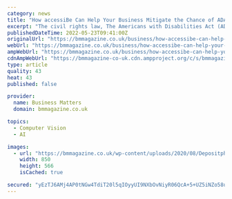 ```yaml
---
category: news
title: "How accessiBe Can Help Your Business Mitigate the Chance of ADA Lawsuits"
excerpt: "The civil rights law, The Americans with Disabilities Act (ADA), prohibits discrimination against people with disabilities."
publishedDateTime: 2022-05-23T09:41:00Z
originalUrl: "https://bmmagazine.co.uk/business/how-accessibe-can-help-your-business-mitigate-the-chance-of-ada-lawsuits/"
webUrl: "https://bmmagazine.co.uk/business/how-accessibe-can-help-your-business-mitigate-the-chance-of-ada-lawsuits/"
ampWebUrl: "https://bmmagazine.co.uk/business/how-accessibe-can-help-your-business-mitigate-the-chance-of-ada-lawsuits/?amp"
cdnAmpWebUrl: "https://bmmagazine-co-uk.cdn.ampproject.org/c/s/bmmagazine.co.uk/business/how-accessibe-can-help-your-business-mitigate-the-chance-of-ada-lawsuits/?amp"
type: article
quality: 43
heat: 43
published: false

provider:
  name: Business Matters
  domain: bmmagazine.co.uk

topics:
  - Computer Vision
  - AI

images:
  - url: "https://bmmagazine.co.uk/wp-content/uploads/2020/08/Depositphotos_236473898_l-2015-scaled-e1597846185610.jpg"
    width: 850
    height: 566
    isCached: true

secured: "yEzTJ6AMj4AP0tNGw4TdiT20l5qIOyyUI9NXbOvNiyR06QcA+5+UZ5iNZo58u/G7S2n+KMU18mPTuvDqZ4TEuglIAWaANozj9+MsfD/7OEZsP+RiLmcXpPsZHx1S6rMrU3rl+iQ5m24HiSehm6Cx+rBe6yRlhgDjL+QBgpp6VrdxtW74LJvIxJzBESTuozKShWz1KzI9EPoRSGxDIaYLBYwmeUmr7vUGJ83lp68F+UuAz+twJ+Kr0gXQUtE7YGyuVLEtneUK9Ux+EUsW05jPa84j14IHRPgL140pp8hCGb7NcgsLc4bZWaPGQKfTDTsDwsHmydEjTyFVEwiDMFhRfIJ2zOdmmK+86SbtX4D/56g=;0LlI6w5sA+XadJW1lbAh5Q=="
---
```


